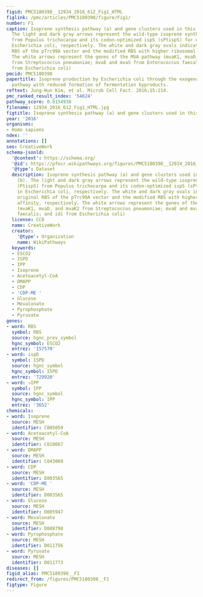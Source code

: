 ```yaml
---
figid: PMC5180398__12934_2016_612_Fig1_HTML
figlink: /pmc/articles/PMC5180398/figure/Fig1/
number: F1
caption: Isoprene synthesis pathway (a) and gene clusters used in this study (b).
  The light and dark gray arrows represent the wild-type isoprene synthase (PtispS)
  from Populus trichocarpa and its codon-optimized ispS (sPtispS) for expression in
  Escherichia coli, respectively. The white and dark gray ovals indicate the original
  RBS of the pTrc99A vector and the modified RBS with higher ribosomal affinity, respectively.
  The white arrows represent the genes of the MVA pathway (mvaK1, mvaD, and mvaK2
  from Streptococcus pneumoniae; mvaE and mvaS from Enterococcus faecalis; and idi
  from Escherichia coli)
pmcid: PMC5180398
papertitle: Isoprene production by Escherichia coli through the exogenous mevalonate
  pathway with reduced formation of fermentation byproducts.
reftext: Jung-Hun Kim, et al. Microb Cell Fact. 2016;15:214.
pmc_ranked_result_index: '54624'
pathway_score: 0.8154938
filename: 12934_2016_612_Fig1_HTML.jpg
figtitle: Isoprene synthesis pathway (a) and gene clusters used in this study (b)
year: '2016'
organisms:
- Homo sapiens
ndex: ''
annotations: []
seo: CreativeWork
schema-jsonld:
  '@context': https://schema.org/
  '@id': https://pfocr.wikipathways.org/figures/PMC5180398__12934_2016_612_Fig1_HTML.html
  '@type': Dataset
  description: Isoprene synthesis pathway (a) and gene clusters used in this study
    (b). The light and dark gray arrows represent the wild-type isoprene synthase
    (PtispS) from Populus trichocarpa and its codon-optimized ispS (sPtispS) for expression
    in Escherichia coli, respectively. The white and dark gray ovals indicate the
    original RBS of the pTrc99A vector and the modified RBS with higher ribosomal
    affinity, respectively. The white arrows represent the genes of the MVA pathway
    (mvaK1, mvaD, and mvaK2 from Streptococcus pneumoniae; mvaE and mvaS from Enterococcus
    faecalis; and idi from Escherichia coli)
  license: CC0
  name: CreativeWork
  creator:
    '@type': Organization
    name: WikiPathways
  keywords:
  - ESCO2
  - ISPD
  - IPP
  - Isoprene
  - Acetoacetyl-CoA
  - DMAPP
  - CDP
  - 'CDP-ME '
  - Glucose
  - Mevalonate
  - Pyrophosphate
  - Pyruvate
genes:
- word: RBS
  symbol: RBS
  source: hgnc_prev_symbol
  hgnc_symbol: ESCO2
  entrez: '157570'
- word: ispD
  symbol: ISPD
  source: hgnc_symbol
  hgnc_symbol: ISPD
  entrez: '729920'
- word: →IPP
  symbol: IPP
  source: hgnc_symbol
  hgnc_symbol: IPP
  entrez: '3652'
chemicals:
- word: Isoprene
  source: MESH
  identifier: C005059
- word: Acetoacetyl-CoA
  source: MESH
  identifier: C010667
- word: DMAPP
  source: MESH
  identifier: C043060
- word: CDP
  source: MESH
  identifier: D003565
- word: 'CDP-ME '
  source: MESH
  identifier: D003565
- word: Glucose
  source: MESH
  identifier: D005947
- word: Mevalonate
  source: MESH
  identifier: D008798
- word: Pyrophosphate
  source: MESH
  identifier: D011756
- word: Pyruvate
  source: MESH
  identifier: D011773
diseases: []
figid_alias: PMC5180398__F1
redirect_from: /figures/PMC5180398__F1
figtype: Figure
---
```

